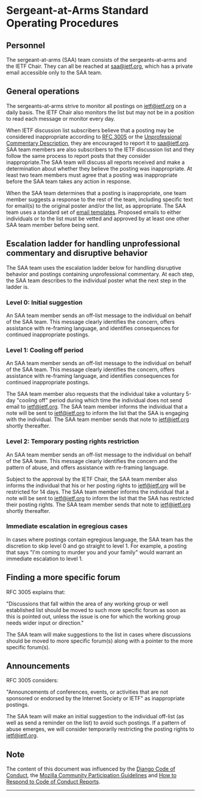 # Sergeant-at-Arms Standard Operating Procedures

## Personnel

The sergeant-at-arms (SAA) team consists of the sergeants-at-arms and the IETF Chair. They can all be reached at saa@ietf.org, which has a private email accessible only to the SAA team.

## General operations

The sergeants-at-arms strive to monitor all postings on ietf@ietf.org on a daily basis. The IETF Chair also monitors the list but may not be in a position to read each message or monitor every day.

When IETF discussion list subscribers believe that a posting may be considered inappropriate according to [RFC 3005] or the [Unprofessional Commentary Description], they are encouraged to report it to saa@ietf.org. SAA team members are also subscribers to the IETF discussion list and they follow the same process to report posts that they consider inappropriate.The SAA team will discuss all reports received and make a determination about whether they believe the posting was inappropriate. At least two team members must agree that a posting was inappropriate before the SAA team takes any action in response.

When the SAA team determines that a posting is inappropriate, one team member suggests a response to the rest of the team, including specific text for email(s) to the original poster and/or the list, as appropriate. The SAA team uses a standard set of [email templates]. Proposed emails to either individuals or to the list must be vetted and approved by at least one other SAA team member before being sent.


## Escalation ladder for handling unprofessional commentary and disruptive behavior

The SAA team uses the escalation ladder below for handling disruptive behavior and postings containing unprofessional commentary. At each step, the SAA team describes to the individual poster what the next step in the ladder is.

### Level 0: Initial suggestion

An SAA team member sends an off-list message to the individual on behalf of the SAA team. This message clearly identifies the concern, offers assistance with re-framing language, and identifies consequences for continued inappropriate postings.

### Level 1: Cooling off period

An SAA team member sends an off-list message to the individual on behalf of the SAA team. This message clearly identifies the concern, offers assistance with re-framing language, and identifies consequences for continued inappropriate postings. 

The SAA team member also requests that the individual take a voluntary 5-day "cooling off" period during which time the individual does not send email to ietf@ietf.org. The SAA team member informs the individual that a note will be sent to ietf@ietf.org to inform the list that the SAA is engaging with the individual. The SAA team member sends that note to ietf@ietf.org shortly thereafter.

### Level 2: Temporary posting rights restriction

An SAA team member sends an off-list message to the individual on behalf of the SAA team. This message clearly identifies the concern and the pattern of abuse, and offers assistance with re-framing language.

Subject to the approval by the IETF Chair, the SAA team member also informs the individual that his or her posting rights to ietf@ietf.org will be restricted for 14 days. The SAA team member informs the individual that a note will be sent to ietf@ietf.org to inform the list that the SAA has restricted their posting rights. The SAA team member sends that note to ietf@ietf.org shortly thereafter.

### Immediate escalation in egregious cases

In cases where postings contain egregious language, the SAA team has the discretion to skip level 0 and go straight to level 1. For example, a posting that says "I'm coming to murder you and your family" would warrant an immediate escalation to level 1.

## Finding a more specific forum

RFC 3005 explains that:

"Discussions that fall within the area of any working group or well established list should be moved to such more specific forum as soon as this is pointed out, unless the issue is one for which the working group needs wider input or direction."

The SAA team will make suggestions to the list in cases where discussions should be moved to more specific forum(s) along with a pointer to the more specific forum(s). 

## Announcements

RFC 3005 considers:

"Announcements of conferences, events, or activities that are not sponsored or endorsed by the Internet Society or IETF" as inappropriate postings. 

The SAA team will make an initial suggestion to the individual off-list (as well as send a reminder on the list) to avoid such postings. If a pattern of abuse emerges, we will consider temporarily restricting the posting rights to ietf@ietf.org. 

## Note

The content of this document was influenced by the [Django Code of Conduct], the [Mozilla Community Participation Guidelines] and [How to Respond to Code of Conduct Reports].


---
[RFC 3005]: https://tools.ietf.org/html/rfc3005
[Unprofessional Commentary Description]:  https://github.com/linuxwolf/ietf-saa/blob/master/unprofessional-commentary.md
[email templates]: https://github.com/linuxwolf/ietf-saa/tree/master/email-templates
[Contributor Covenant]: https://www.contributor-covenant.org/
[Django Code of Conduct]: https://www.djangoproject.com/conduct/
[Mozilla Community Participation Guidelines]: https://www.mozilla.org/en-US/about/governance/policies/participation/
[How to Respond to Code of Conduct Reports]: https://frameshiftconsulting.com/code-of-conduct-book/
